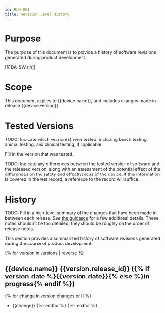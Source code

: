 ```yaml
---
id: RLH-001
title: Revision Level History
---
```


# Purpose

The purpose of this document is to provide a history of software revisions generated during product development.

[[FDA-SW:rlh]]

# Scope

This document applies to {{device.name}}, and includes changes made in release {{device.version}}.

# Tested Versions

TODO: Indicate which version(s) were tested, including bench testing, animal testing, and clinical testing, if applicable.

Fill in the version that was tested.

TODO: Indicate any differences between the tested version of software and the released version, along with an assessment
of the potential effect of the differences on the safety and effectiveness of the device. If this information is covered
in the test record, a reference to the record will suffice.

# History

TODO: Fill in a high-level summary of the changes that have been made in between each release. 
See [the guidance](https://innolitics.com/articles/premarket-submissions-for-device-software-functions/#i-revision-level-history) 
for a few additional details. These notes shouldn't be too detailed; they should be roughly on the order of release notes.

This section provides a summarized history of software revisions generated during the course of product development.

{% for version in versions | reverse %}
## {{device.name}} {{version.release_id}} ({% if version.date %}{{version.date}}{% else %}in progress{% endif %})
{% for change in version.changes or [] %}
- {{change}}
{%- endfor %}
{%- endfor %}